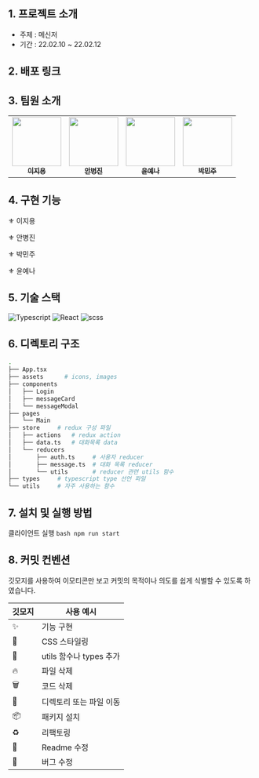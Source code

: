 
## 1. 프로젝트 소개

- 주제 : 메신저
- 기간 : 22.02.10 ~ 22.02.12


## 2. 배포 링크


## 3. 팀원 소개

<table>
  <tr>
        </td>
      <td align="center">
      <a href="https://github.com/Jiyong95"
        ><img
          src="https://avatars.githubusercontent.com/u/49055628?v=4"
          width="100px;"
          alt=""
        /><br /><sub><b>이지용</b></sub></a>
    <br />
    </td>
    <td align="center">
      <a href="https://github.com/BByungs"
        ><img
          src="https://avatars.githubusercontent.com/u/81910935?v=4"
          width="100px;"
          alt=""
        /><br /><sub><b>안병진</b></sub></a
      ><br />
    </td>
    <td align="center">
      <a href="https://github.com/Yena-Yun"
        ><img
          src="https://avatars.githubusercontent.com/u/68722179?v=4"
          width="100px;"
          alt=""
        /><br /><sub><b>윤예나</b></sub></a
      ><br />
    </td>
    <td align="center">
      <a href="https://github.com/minjuice1"
        ><img
          src="https://avatars.githubusercontent.com/u/82799961?v=4"
          width="100px;"
          alt=""
        /><br /><sub><b>박민주</b></sub></a
      ><br />
  </tr>
</table>


## 4. 구현 기능

⚜ 이지용

⚜ 안병진   
    
⚜ 박민주
  
⚜ 윤예나


## 5. 기술 스택
![Typescript](https://img.shields.io/badge/TypeScript-007ACC?style=for-the-badge&logo=typescript&logoColor=white)
![React](https://img.shields.io/badge/React-20232A?style=for-the-badge&logo=react&logoColor=61DAFB)
![scss](https://img.shields.io/badge/scss-DB7093?style=for-the-badge&logo=styled-components&logoColor=white) 


## 6. 디렉토리 구조

```bash
.
├── App.tsx
├── assets      # icons, images
├── components
│   ├── Login
│   ├── messageCard
│   └── messageModal
├── pages
│   └── Main
├── store     # redux 구성 파일
│   ├── actions   # redux action
│   ├── data.ts   # 대화목록 data
│   └── reducers
│       ├── auth.ts     # 사용자 reducer
│       ├── message.ts  # 대화 목록 reducer
│       └── utils       # reducer 관련 utils 함수
├── types     # typescript type 선언 파일
└── utils     # 자주 사용하는 함수
```


## 7. 설치 및 실행 방법
클라이언트 실행
    ```bash
    npm run start
    ```


## 8. 커밋 컨벤션

깃모지를 사용하여 이모티콘만 보고 커밋의 목적이나 의도를 쉽게 식별할 수 있도록 하였습니다.

| 깃모지 | 사용 예시 |
| --- | --- |
| :sparkles: | 기능 구현 |
| :lipstick: | CSS 스타일링 |
| :wrench: | utils 함수나 types 추가 |
| :fire: | 파일 삭제 |
| :wastebasket: | 코드 삭제 |
| 🚚 | 디렉토리 또는 파일 이동 |
| :package: | 패키지 설치 |
| ♻️ | 리팩토링 |
| 📝 | Readme 수정 |
| 🐛 | 버그 수정 |
